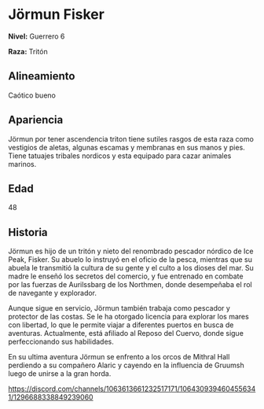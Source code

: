 # Jörmun Fisker

**Nivel:** Guerrero 6

**Raza:** Tritón

## Alineamiento
Caótico bueno

## Apariencia
Jörmun por tener ascendencia triton tiene sutiles rasgos de esta raza como vestigios de aletas, algunas escamas y membranas en sus manos y pies. Tiene tatuajes tribales nordicos y esta equipado para cazar animales marinos.

## Edad
48

## Historia
Jörmun es hijo de un tritón y nieto del renombrado pescador nórdico de Ice Peak, Fisker. Su abuelo lo instruyó en el oficio de la pesca, mientras que su abuela le transmitió la cultura de su gente y el culto a los dioses del mar. Su madre le enseñó los secretos del comercio, y fue entrenado en combate por las fuerzas de Aurilssbarg de los Northmen, donde desempeñaba el rol de navegante y explorador.

Aunque sigue en servicio, Jörmun también trabaja como pescador y protector de las costas. Se le ha otorgado licencia para explorar los mares con libertad, lo que le permite viajar a diferentes puertos en busca de aventuras. Actualmente, está afiliado al Reposo del Cuervo, donde sigue perfeccionando sus habilidades.

En su ultima aventura Jörmun se enfrento a los orcos de Mithral Hall perdiendo a su compañero Alaric y cayendo en la influencia de Gruumsh luego de unirse a la gran horda.

https://discord.com/channels/1063613661232517171/1064309394604556341/1296688338849239060

